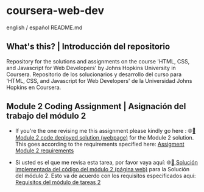 # coursera-web-dev
english / español README.md

## What's this? | Introducción del repositorio

Repository for the solutions and assignments on the course 'HTML, CSS, and Javascript for Web Developers' by Johns Hopkins University in Coursera.
Repositorio de los solucionarios y desarrollo del curso para 'HTML, CSS, and Javascript for Web Developers' de la Universidad Johns Hopkins en Coursera.

## Module 2 Coding Assignment | Asignación del trabajo del módulo 2

- If you're the one revising me this assignment please kindly go here : 🌐[🦄 Module 2 code deployed solution (webpage)](https://hiyorijl.github.io/coursera-web-dev/mod2_solution/index.html) for the Module 2 solution.
This goes according to the requirements specified here: [Assigment Module 2 requirements](https://github.com/jhu-ep-coursera/fullstack-course4/blob/master/assignments/assignment2/Assignment-2.md)

- Si usted es el que me revisa esta tarea, por favor vaya aquí: 🌐[🦄 Solución implementada del código del módulo 2 (página web)](https://hiyorijl.github.io/coursera-web-dev/mod2_solution/index.html) para la Solución del módulo 2.
Esto va de acuerdo con los requisitos especificados aquí: [Requisitos del módulo de tareas 2](https://github.com/jhu-ep-coursera/fullstack-course4/blob/master/assignments/assignment2/Assignment-2.md)
